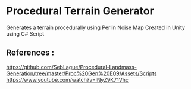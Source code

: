 # Procedural Terrain Generator
Generates a terrain procedurally using Perlin Noise Map
Created in Unity using C# Script

## References :

https://github.com/SebLague/Procedural-Landmass-Generation/tree/master/Proc%20Gen%20E09/Assets/Scripts
https://www.youtube.com/watch?v=lNyZ9K71Vhc
